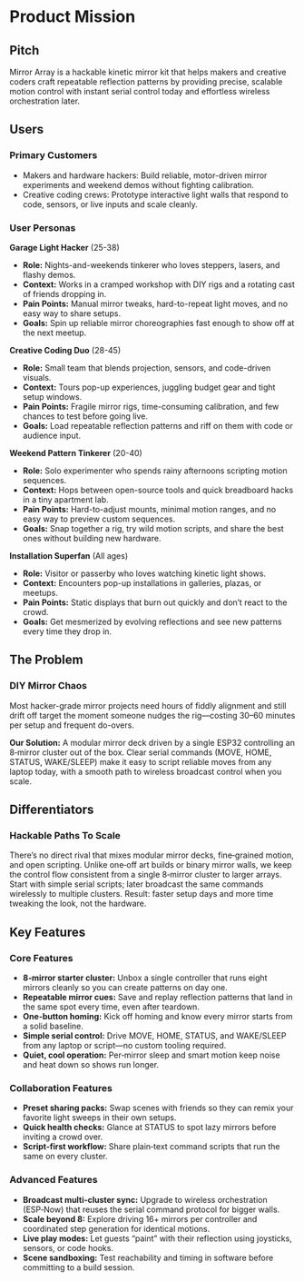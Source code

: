 # Product Mission

## Pitch
Mirror Array is a hackable kinetic mirror kit that helps makers and creative coders craft repeatable reflection patterns by providing precise, scalable motion control with instant serial control today and effortless wireless orchestration later.

## Users

### Primary Customers
- Makers and hardware hackers: Build reliable, motor-driven mirror experiments and weekend demos without fighting calibration.
- Creative coding crews: Prototype interactive light walls that respond to code, sensors, or live inputs and scale cleanly.

### User Personas
**Garage Light Hacker** (25-38)
- **Role:** Nights-and-weekends tinkerer who loves steppers, lasers, and flashy demos.
- **Context:** Works in a cramped workshop with DIY rigs and a rotating cast of friends dropping in.
- **Pain Points:** Manual mirror tweaks, hard-to-repeat light moves, and no easy way to share setups.
- **Goals:** Spin up reliable mirror choreographies fast enough to show off at the next meetup.

**Creative Coding Duo** (28-45)
- **Role:** Small team that blends projection, sensors, and code-driven visuals.
- **Context:** Tours pop-up experiences, juggling budget gear and tight setup windows.
- **Pain Points:** Fragile mirror rigs, time-consuming calibration, and few chances to test before going live.
- **Goals:** Load repeatable reflection patterns and riff on them with code or audience input.

**Weekend Pattern Tinkerer** (20-40)
- **Role:** Solo experimenter who spends rainy afternoons scripting motion sequences.
- **Context:** Hops between open-source tools and quick breadboard hacks in a tiny apartment lab.
- **Pain Points:** Hard-to-adjust mounts, minimal motion ranges, and no easy way to preview custom sequences.
- **Goals:** Snap together a rig, try wild motion scripts, and share the best ones without building new hardware.

**Installation Superfan** (All ages)
- **Role:** Visitor or passerby who loves watching kinetic light shows.
- **Context:** Encounters pop-up installations in galleries, plazas, or meetups.
- **Pain Points:** Static displays that burn out quickly and don’t react to the crowd.
- **Goals:** Get mesmerized by evolving reflections and see new patterns every time they drop in.

## The Problem

### DIY Mirror Chaos
Most hacker-grade mirror projects need hours of fiddly alignment and still drift off target the moment someone nudges the rig—costing 30–60 minutes per setup and frequent do-overs.

**Our Solution:** A modular mirror deck driven by a single ESP32 controlling an 8‑mirror cluster out of the box. Clear serial commands (MOVE, HOME, STATUS, WAKE/SLEEP) make it easy to script reliable moves from any laptop today, with a smooth path to wireless broadcast control when you scale.

## Differentiators

### Hackable Paths To Scale
There’s no direct rival that mixes modular mirror decks, fine‑grained motion, and open scripting. Unlike one‑off art builds or binary mirror walls, we keep the control flow consistent from a single 8‑mirror cluster to larger arrays. Start with simple serial scripts; later broadcast the same commands wirelessly to multiple clusters. Result: faster setup days and more time tweaking the look, not the hardware.

## Key Features

### Core Features
- **8‑mirror starter cluster:** Unbox a single controller that runs eight mirrors cleanly so you can create patterns on day one.
- **Repeatable mirror cues:** Save and replay reflection patterns that land in the same spot every time, even after teardown.
- **One-button homing:** Kick off homing and know every mirror starts from a solid baseline.
- **Simple serial control:** Drive MOVE, HOME, STATUS, and WAKE/SLEEP from any laptop or script—no custom tooling required.
- **Quiet, cool operation:** Per‑mirror sleep and smart motion keep noise and heat down so shows run longer.

### Collaboration Features
- **Preset sharing packs:** Swap scenes with friends so they can remix your favorite light sweeps in their own setups.
- **Quick health checks:** Glance at STATUS to spot lazy mirrors before inviting a crowd over.
- **Script-first workflow:** Share plain‑text command scripts that run the same on every cluster.

### Advanced Features
- **Broadcast multi‑cluster sync:** Upgrade to wireless orchestration (ESP‑Now) that reuses the serial command protocol for bigger walls.
- **Scale beyond 8:** Explore driving 16+ mirrors per controller and coordinated step generation for identical motions.
- **Live play modes:** Let guests “paint” with their reflection using joysticks, sensors, or code hooks.
- **Scene sandboxing:** Test reachability and timing in software before committing to a build session.
